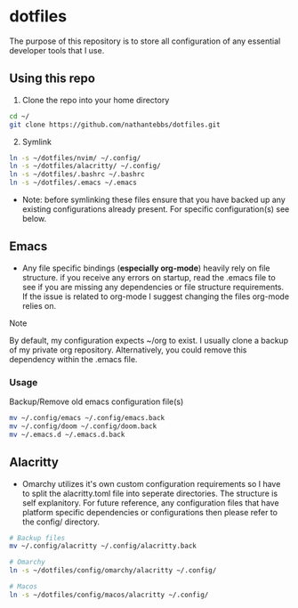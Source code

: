 # dotfiles

The purpose of this repository is to store all configuration of any essential developer tools that I use.

## Using this repo

1. Clone the repo into your home directory

```bash
cd ~/
git clone https://github.com/nathantebbs/dotfiles.git
```

2. Symlink

```bash
ln -s ~/dotfiles/nvim/ ~/.config/
ln -s ~/dotfiles/alacritty/ ~/.config/
ln -s ~/dotfiles/.bashrc ~/.bashrc
ln -s ~/dotfiles/.emacs ~/.emacs
```

- Note: before symlinking these files ensure that you have backed up any existing configurations already
present. For specific configuration(s) see below.

## Emacs

- Any file specific bindings (**especially org-mode**) heavily rely on file structure.
if you receive any errors on startup, read the .emacs file to see if you are missing any dependencies or
file structure requirements. If the issue is related to org-mode I suggest changing the files org-mode relies
on.

>[!NOTE]
> By default, my configuration expects ~/org to exist. I usually clone a backup of my private org repository.
> Alternatively, you could remove this dependency within the .emacs file.

### Usage

Backup/Remove old emacs configuration file(s)

```bash
mv ~/.config/emacs ~/.config/emacs.back
mv ~/.config/doom ~/.config/doom.back
mv ~/.emacs.d ~/.emacs.d.back
```

## Alacritty

- Omarchy utilizes it's own custom configuration requirements so I have to split the alacritty.toml file
into seperate directories. The structure is self explanitory. For future reference, any configuration files
that have platform specific dependencies or configurations then please refer to the config/ directory.

```bash
# Backup files
mv ~/.config/alacritty ~/.config/alacritty.back

# Omarchy
ln -s ~/dotfiles/config/omarchy/alacritty ~/.config/

# Macos
ln -s ~/dotfiles/config/macos/alacritty ~/.config/
```
